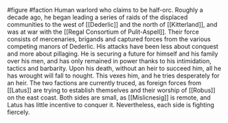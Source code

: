 #figure #faction
Human warlord who claims to be half-orc. Roughly a decade ago, he began leading a series of raids of the displaced communities to the west of [[Dederlic]] and the north of [[Kitterland]], and was at war with the [[Regal Consortium of Pulit-Aspell]]. Their force consists of mercenaries, brigands and captured forces from the various competing manors of Dederlic.
His attacks have been less about conquest and more about pillaging. He is securing a future for himself and his family over his men, and has only remained in power thanks to his intimidation, tactics and barbarity. Upon his death, without an heir to succeed him, all he has wrought will fall to nought. This vexes him, and he tries desperately for an heir.
The two factions are currently truced, as foreign forces from [[Latus]] are trying to establish themselves and their worship of [[Robus]] on the east coast. Both sides are small, as [[Mislicnesig]] is remote, and Latus has little incentive to conquer it. Nevertheless, each side is fighting fiercely.